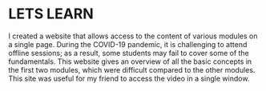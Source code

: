 # LETS LEARN

I created a website that allows access to the content of various modules on a single page.
During the COVID-19 pandemic, it is challenging to attend offline sessions; as a result, some students may fail to cover some of the fundamentals.
This website gives an overview of all the basic concepts in the first two modules, which were difficult compared to the other modules.
This site was useful for my friend to access the video in a single window.
